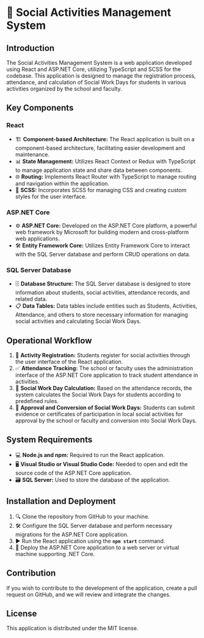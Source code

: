 # **🚀 Social Activities Management System**

## **Introduction**

The Social Activities Management System is a web application developed using React and ASP.NET Core, utilizing TypeScript and SCSS for the codebase. This application is designed to manage the registration process, attendance, and calculation of Social Work Days for students in various activities organized by the school and faculty.

## **Key Components**

### **React**

- 🏗️ **Component-based Architecture:** The React application is built on a component-based architecture, facilitating easier development and maintenance.
- 📊 **State Management:** Utilizes React Context or Redux with TypeScript to manage application state and share data between components.
- 🌐 **Routing:** Implements React Router with TypeScript to manage routing and navigation within the application.
- 🎨 **SCSS:** Incorporates SCSS for managing CSS and creating custom styles for the user interface.

### **ASP.NET Core**

- ⚙️ **ASP.NET Core:** Developed on the ASP.NET Core platform, a powerful web framework by Microsoft for building modern and cross-platform web applications.
- 🛠️ **Entity Framework Core:** Utilizes Entity Framework Core to interact with the SQL Server database and perform CRUD operations on data.

### **SQL Server Database**

- 🗄️ **Database Structure:** The SQL Server database is designed to store information about students, social activities, attendance records, and related data.
- 📋 **Data Tables:** Data tables include entities such as Students, Activities, Attendance, and others to store necessary information for managing social activities and calculating Social Work Days.

## **Operational Workflow**

1. 📝 **Activity Registration:** Students register for social activities through the user interface of the React application.
2. ✅ **Attendance Tracking:** The school or faculty uses the administration interface of the ASP.NET Core application to track student attendance in activities.
3. 📅 **Social Work Day Calculation:** Based on the attendance records, the system calculates the Social Work Days for students according to predefined rules.
4. 📝 **Approval and Conversion of Social Work Days:** Students can submit evidence or certificates of participation in local social activities for approval by the school or faculty and conversion into Social Work Days.

## **System Requirements**

- 💻 **Node.js and npm:** Required to run the React application.
- 🖥️ **Visual Studio or Visual Studio Code:** Needed to open and edit the source code of the ASP.NET Core application.
- 🗃️ **SQL Server:** Used to store the database of the application.

## **Installation and Deployment**

1. 🔍 Clone the repository from GitHub to your machine.
2. 🛠️ Configure the SQL Server database and perform necessary migrations for the ASP.NET Core application.
3. ▶️ Run the React application using the **`npm start`** command.
4. 🚀 Deploy the ASP.NET Core application to a web server or virtual machine supporting .NET Core.

## **Contribution**

If you wish to contribute to the development of the application, create a pull request on GitHub, and we will review and integrate the changes.

## **License**

This application is distributed under the MIT license.
